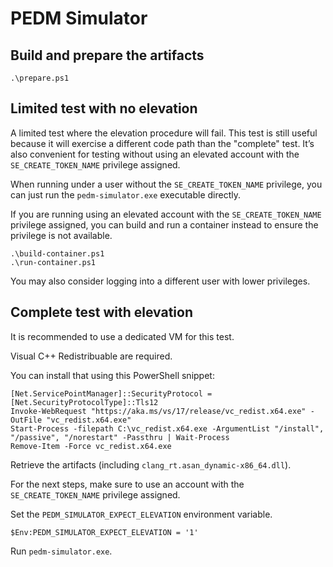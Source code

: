 # PEDM Simulator

## Build and prepare the artifacts

```pwsh
.\prepare.ps1
```

## Limited test with no elevation

A limited test where the elevation procedure will fail. This test is still
useful because it will exercise a different code path than the "complete" test.
It’s also convenient for testing without using an elevated account with the
`SE_CREATE_TOKEN_NAME` privilege assigned.

When running under a user without the `SE_CREATE_TOKEN_NAME` privilege, you can
just run the `pedm-simulator.exe` executable directly.

If you are running using an elevated account with the `SE_CREATE_TOKEN_NAME`
privilege assigned, you can build and run a container instead to ensure
the privilege is not available.

```pwsh
.\build-container.ps1
.\run-container.ps1
```

You may also consider logging into a different user with lower privileges.

## Complete test with elevation

It is recommended to use a dedicated VM for this test.

Visual C++ Redistribuable are required.

You can install that using this PowerShell snippet:

```pwsh
[Net.ServicePointManager]::SecurityProtocol = [Net.SecurityProtocolType]::Tls12
Invoke-WebRequest "https://aka.ms/vs/17/release/vc_redist.x64.exe" -OutFile "vc_redist.x64.exe"
Start-Process -filepath C:\vc_redist.x64.exe -ArgumentList "/install", "/passive", "/norestart" -Passthru | Wait-Process
Remove-Item -Force vc_redist.x64.exe
```

Retrieve the artifacts (including `clang_rt.asan_dynamic-x86_64.dll`).

For the next steps, make sure to use an account with the `SE_CREATE_TOKEN_NAME`
privilege assigned.

Set the `PEDM_SIMULATOR_EXPECT_ELEVATION` environment variable.

```pwsh
$Env:PEDM_SIMULATOR_EXPECT_ELEVATION = '1'
```

Run `pedm-simulator.exe`.

